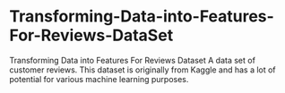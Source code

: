 # Transforming-Data-into-Features-For-Reviews-DataSet
Transforming Data into Features For Reviews Dataset
A data set of customer reviews. This dataset is originally from Kaggle and has a lot of potential for various machine learning purposes.
